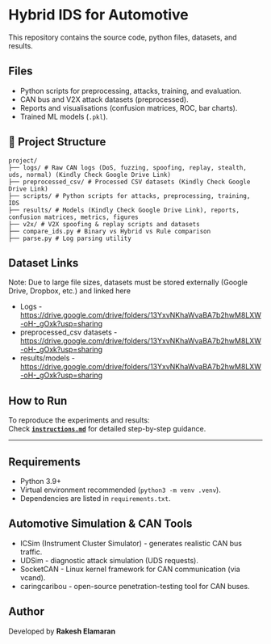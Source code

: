 # Hybrid IDS for Automotive

This repository contains the source code, python files, datasets, and results.

## Files
- Python scripts for preprocessing, attacks, training, and evaluation.  
- CAN bus and V2X attack datasets (preprocessed).  
- Reports and visualisations (confusion matrices, ROC, bar charts).  
- Trained ML models (`.pkl`).

## 📂 Project Structure
```
project/
├── logs/ # Raw CAN logs (DoS, fuzzing, spoofing, replay, stealth, uds, normal) (Kindly Check Google Drive Link)
├── preprocessed_csv/ # Processed CSV datasets (Kindly Check Google Drive Link)
├── scripts/ # Python scripts for attacks, preprocessing, training, IDS
├── results/ # Models (Kindly Check Google Drive Link), reports, confusion matrices, metrics, figures
├── v2x/ # V2X spoofing & replay scripts and datasets
├── compare_ids.py # Binary vs Hybrid vs Rule comparison
├── parse.py # Log parsing utility
```

## Dataset Links

Note: Due to large file sizes, datasets must be stored externally (Google Drive, Dropbox, etc.) and linked here

- Logs - https://drive.google.com/drive/folders/13YxvNKhaWvaBA7b2hwM8LXW-oH-_gOxk?usp=sharing
- preprocessed_csv datasets - https://drive.google.com/drive/folders/13YxvNKhaWvaBA7b2hwM8LXW-oH-_gOxk?usp=sharing
- results/models - https://drive.google.com/drive/folders/13YxvNKhaWvaBA7b2hwM8LXW-oH-_gOxk?usp=sharing

## How to Run
To reproduce the experiments and results:  
Check **[`instructions.md`](Instructions.md)** for detailed step-by-step guidance.  

---

## Requirements
- Python 3.9+  
- Virtual environment recommended (`python3 -m venv .venv`).  
- Dependencies are listed in `requirements.txt`.

## Automotive Simulation & CAN Tools

- ICSim (Instrument Cluster Simulator) - generates realistic CAN bus traffic.
- UDSim - diagnostic attack simulation (UDS requests).
- SocketCAN - Linux kernel framework for CAN communication (via vcand).
- caringcaribou - open-source penetration-testing tool for CAN buses.

## Author
Developed by **Rakesh Elamaran**  
